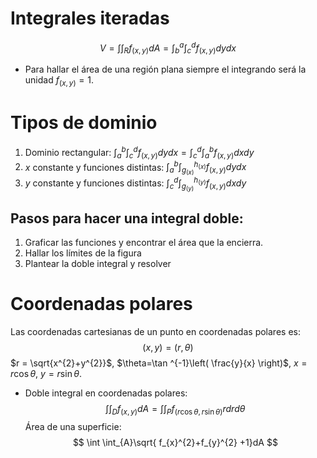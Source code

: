 # Integrales iteradas
$$
V = \int \int_{R}f_{(x,y)}dA=\int^{a}_{b}\int^{d}_{c}f_{(x,y)}dy dx
$$
- Para hallar el área de una región plana siempre el integrando será la unidad $f_{(x,y)} = 1$.
# Tipos de dominio
1. Dominio rectangular: $\int_{a}^{b}\int_{c}^{d}f_{(x,y)}dydx = \int_{c}^{d}\int_{a}^{b}f_{(x,y)}dxdy$
2. $x$ constante y funciones distintas: $\int_{a}^{b}\int_{g_{(x)}}^{h_{(x)}}f_{(x,y)}dydx$
3. $y$ constante y funciones distintas: $\int_{c}^{d}\int_{g_{(y)}}^{h_{(y)}}f_{(x,y)}dxdy$
## Pasos para hacer una integral doble:
1. Graficar las funciones y encontrar el área que la encierra.
2. Hallar los límites de la figura
3. Plantear la doble integral y resolver
# Coordenadas polares
Las coordenadas cartesianas de un punto en coordenadas polares es: 
$$
(x,y)=(r,\theta)
$$
$r = \sqrt{x^{2}+y^{2}}$, $\theta=\tan ^{-1}\left( \frac{y}{x} \right)$, $x=r\cos \theta$, $y = r\sin \theta$.
- Doble integral en coordenadas polares:
  $$
\int \int_{D}f_{(x,y)}dA=\int \int_{P}f_{(r\cos \theta,r\sin \theta)}rdrd\theta
$$
Área de una superficie:
$$
\int \int_{A}\sqrt{ f_{x}^{2}+f_{y}^{2} +1}dA
$$